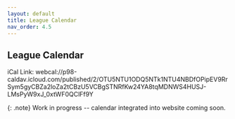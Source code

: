 ```yaml
---
layout: default
title: League Calendar
nav_order: 4.5
---
```


## League Calendar

iCal Link: webcal://p98-caldav.icloud.com/published/2/OTU5NTU1ODQ5NTk1NTU4NBDfOPipEV9RrSym5gyCBZa2loZa2tCBzU5VCBgSTNRfKw24YA8tqMDNWS4HUSJ-LMsPyW9xJ_0xtWF0QClFf9Y

{: .note}
Work in progress -- calendar integrated into website coming soon.
